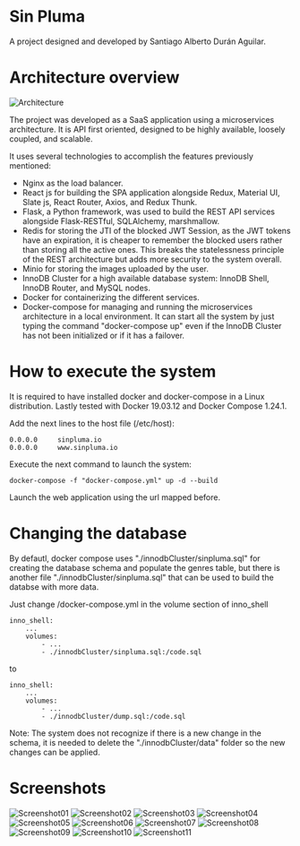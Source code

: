 # Sin Pluma
A project designed and developed by Santiago Alberto Durán Aguilar.

# Architecture overview
![Architecture](./miscellaneous/img/architecture.png)

The project was developed as a SaaS application using a microservices architecture. It is API first oriented, designed to be highly available, loosely coupled, and scalable.

It uses several technologies to accomplish the features previously mentioned:
- Nginx as the load balancer.
- React js for building the SPA application alongside Redux, Material UI, Slate js, React Router, Axios, and Redux Thunk.
- Flask, a Python framework, was used to build the REST API services alongside Flask-RESTful, SQLAlchemy, marshmallow.
- Redis for storing the JTI of the blocked JWT Session, as the JWT tokens have an expiration, it is cheaper to remember the blocked users rather than storing all the active ones. This breaks the statelessness principle of the REST architecture but adds more security to the system overall.
- Minio for storing the images uploaded by the user.
- InnoDB Cluster for a high available database system: InnoDB Shell, InnoDB Router, and MySQL nodes.
- Docker for containerizing the different services.
- Docker-compose for managing and running the microservices architecture in a local environment. It can start all the system by just typing the command "docker-compose up" even if the InnoDB Cluster has not been initialized or if it has a failover.

# How to execute the system
It is required to have installed docker and docker-compose in a Linux distribution. 
Lastly tested with Docker 19.03.12 and Docker Compose 1.24.1.

Add the next lines to the host file (/etc/host):

```
0.0.0.0     sinpluma.io
0.0.0.0     www.sinpluma.io
```

Execute the next command to launch the system:

```
docker-compose -f "docker-compose.yml" up -d --build
```

Launch the web application using the url mapped before.

# Changing the database

By defautl, docker compose uses "./innodbCluster/sinpluma.sql" for creating the database schema and populate the genres table, but there is another file "./innodbCluster/sinpluma.sql" that can be used to build the databse with more data.

Just change /docker-compose.yml in the volume section of inno_shell

```
inno_shell:
    ...
    volumes:
        - ...
        - ./innodbCluster/sinpluma.sql:/code.sql
```

to

```
inno_shell:
    ...
    volumes:
        - ...
        - ./innodbCluster/dump.sql:/code.sql
```

Note: The system does not recognize if there is a new change in the schema, it is needed to delete the "./innodbCluster/data" folder so the new changes can be applied.

# Screenshots

![Screenshot01](./miscellaneous/img/Screenshot01.jpg)
![Screenshot02](./miscellaneous/img/Screenshot02.png)
![Screenshot03](./miscellaneous/img/Screenshot03.png)
![Screenshot04](./miscellaneous/img/Screenshot04.png)
![Screenshot05](./miscellaneous/img/Screenshot05.png)
![Screenshot06](./miscellaneous/img/Screenshot06.png)
![Screenshot07](./miscellaneous/img/Screenshot07.png)
![Screenshot08](./miscellaneous/img/Screenshot08.png)
![Screenshot09](./miscellaneous/img/Screenshot09.png)
![Screenshot10](./miscellaneous/img/Screenshot10.png)
![Screenshot11](./miscellaneous/img/Screenshot11.png)